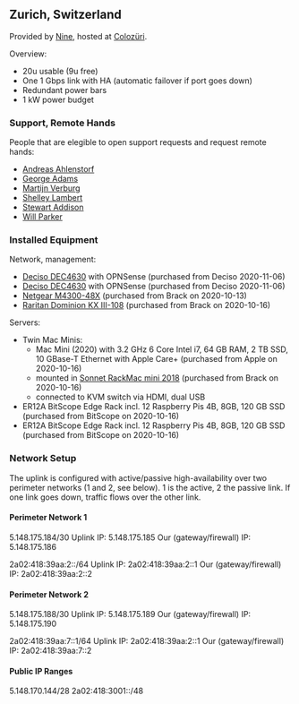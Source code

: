 ## Zurich, Switzerland
Provided by [Nine](https://www.nine.ch), hosted at [Colozüri](https://www.colozueri.ch/).

Overview:
* 20u usable (9u free)
* One 1 Gbps link with HA (automatic failover if port goes down)
* Redundant power bars
* 1 kW power budget

### Support, Remote Hands

People that are elegible to open support requests and request remote hands:

* [Andreas Ahlenstorf](https://github.com/aahlenst)
* [George Adams](https://github.com/gdams)
* [Martijn Verburg](https://github.com/karianna)
* [Shelley Lambert](https://github.com/smlambert)
* [Stewart Addison](https://github.com/sxa)
* [Will Parker](https://github.com/willsparker)

### Installed Equipment

Network, management:

* [Deciso DEC4630](https://www.deciso.com/product-catalog/DEC4630/) with OPNSense (purchased from Deciso 2020-11-06)
* [Deciso DEC4630](https://www.deciso.com/product-catalog/DEC4630/) with OPNSense (purchased from Deciso 2020-11-06)
* [Netgear M4300-48X](https://www.netgear.com/business/products/switches/managed/M4300-48X.aspx) (purchased from Brack on 2020-10-13)
* [Raritan Dominion KX III-108](https://www.raritan.com/products/kvm-serial/kvm-over-ip-switches/enterprise-ip-kvm-switch) (purchased from Brack on 2020-10-16)

Servers:
* Twin Mac Minis:
  * Mac Mini (2020) with 3.2 GHz 6 Core Intel i7, 64 GB RAM, 2 TB SSD, 10 GBase-T Ethernet with Apple Care+ (purchased from Apple on 2020-10-16)
  * mounted in [Sonnet RackMac mini 2018](https://www.sonnettech.com/product/rackmacmini.html) (purchased from Brack on 2020-10-16)
  * connected to KVM switch via HDMI, dual USB
* ER12A BitScope Edge Rack incl. 12 Raspberry Pis 4B, 8GB, 120 GB SSD (purchased from BitScope on 2020-10-16)
* ER12A BitScope Edge Rack incl. 12 Raspberry Pis 4B, 8GB, 120 GB SSD (purchased from BitScope on 2020-10-16)

### Network Setup

The uplink is configured with active/passive high-availability over two perimeter networks (1 and 2, see below). 1 is the active, 2 the passive link. If one link goes down, traffic flows over the other link.

#### Perimeter Network 1

5.148.175.184/30
Uplink IP: 5.148.175.185
Our (gateway/firewall) IP: 5.148.175.186

2a02:418:39aa:2::/64
Uplink IP: 2a02:418:39aa:2::1
Our (gateway/firewall) IP: 2a02:418:39aa:2::2

#### Perimeter Network 2

5.148.175.188/30
Uplink IP: 5.148.175.189
Our (gateway/firewall) IP: 5.148.175.190

2a02:418:39aa:7::1/64
Uplink IP: 2a02:418:39aa:2::1
Our (gateway/firewall) IP: 2a02:418:39aa:7::2

#### Public IP Ranges

5.148.170.144/28
2a02:418:3001::/48
